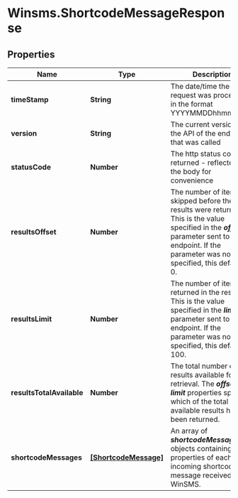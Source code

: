 # Winsms.ShortcodeMessageResponse

## Properties
Name | Type | Description | Notes
------------ | ------------- | ------------- | -------------
**timeStamp** | **String** | The date/time the request was processed, in the format YYYYMMDDhhmmssSSS | 
**version** | **String** | The current version of the API of the endpoint that was called | 
**statusCode** | **Number** | The http status code returned - reflected in the body for convenience | 
**resultsOffset** | **Number** | The number of items skipped before the results were returned. This is the value specified in the ***offset*** parameter sent to the endpoint. If the parameter was not specified, this defaults to 0.  | 
**resultsLimit** | **Number** | The number of items returned in the results. This is the value specified in the ***limit*** parameter sent to the endpoint. If the parameter was not specified, this defaults to 100.  | 
**resultsTotalAvailable** | **Number** | The total number of results available for retrieval. The ***offset*** and ***limit*** properties specify which of the total available results have been returned.  | 
**shortcodeMessages** | [**[ShortcodeMessage]**](ShortcodeMessage.md) | An array of ***shortcodeMessage*** objects containing properties of each incoming shortcode message received by WinSMS.  | 


